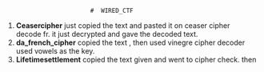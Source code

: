                             #  WIRED_CTF 

 1) **Ceasercipher**
    just copied the text and pasted it on ceaser cipher decode fr.
    it just decrypted and gave the decoded text.
 2) **da_french_cipher**
    copied the text , then used vinegre cipher decoder 
    used vowels as the key.
 3) **Lifetimesettlement**
    copied the text given and went to cipher check.
    then 
    
    
    
